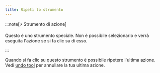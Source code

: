 ```yaml
---
title: Ripeti lo strumento
---
```


:::note[⚡ Strumento di azione]

Questo è uno strumento speciale.
Non è possibile selezionarlo e verrà eseguita l'azione se si fa clic su di esso.

:::

Quando si fa clic su questo strumento è possibile ripetere l'ultima azione.
Vedi [undo tool](../undo) per annullare la tua ultima azione.
